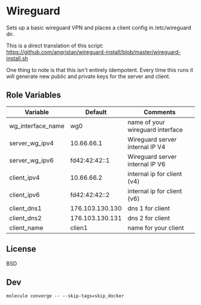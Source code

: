 Wireguard
=========

Sets up a basic wireguard VPN and places a client config in /etc/wireguard dir.

This is a direct translation of this script:
https://github.com/angristan/wireguard-install/blob/master/wireguard-install.sh  

One thing to note is that this isn't entirely idempotent. Every time this runs it will generate new public and private keys for the server and client.

Role Variables
--------------

| Variable          | Default         | Comments                         |
|-------------------|-----------------|----------------------------------|
| wg_interface_name | wg0             | name of your wireguard interface |
| server_wg_ipv4    | 10.66.66.1      | Wireguard server internal IP V4  |
| server_wg_ipv6    | fd42:42:42::1   | Wireguard server internal IP V6  |
| client_ipv4       | 10.66.66.2      | internal ip for client (v4)      |
| client_ipv6       | fd42:42:42::2   | internal ip for client (v6)      |
| client_dns1       | 176.103.130.130 | dns 1 for client                 |
| client_dns2       | 176.103.130.131 | dns 2 for client                 |
| client_name       | clien1          | name for your client             |

License
-------

BSD

Dev
------------------

`molecule converge -- --skip-tags=skip_docker`
